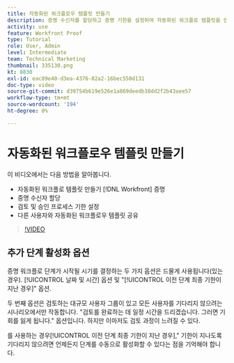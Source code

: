 ```yaml
---
title: 자동화된 워크플로우 템플릿 만들기
description: 증명 수신자를 할당하고 증명 기한을 설정하여 자동화된 워크플로 템플릿을 만드는 방법을 알아봅니다. 그런 다음 템플릿을 다른 사용자와 공유합니다.
activity: use
feature: Workfront Proof
type: Tutorial
role: User, Admin
level: Intermediate
team: Technical Marketing
thumbnail: 335130.png
kt: 8830
exl-id: eac89e40-d3ea-4376-82a2-16bec550d131
doc-type: video
source-git-commit: d39754b619e526e1a869deedb38dd2f2b43aee57
workflow-type: tm+mt
source-wordcount: '194'
ht-degree: 0%

---
```


# 자동화된 워크플로우 템플릿 만들기

이 비디오에서는 다음 방법을 알아봅니다.

* 자동화된 워크플로 템플릿 만들기 [!DNL  Workfront] 증명
* 증명 수신자 할당
* 검토 및 승인 프로세스 기한 설정
* 다른 사용자와 자동화된 워크플로우 템플릿 공유

>[!VIDEO](https://video.tv.adobe.com/v/335130/?quality=12)

## 추가 단계 활성화 옵션

증명 워크플로 단계가 시작될 시기를 결정하는 두 가지 옵션은 드물게 사용됩니다(있는 경우). [!UICONTROL 날짜 및 시간] 옵션 및 &quot;[!UICONTROL 이전 단계 최종 기한이 지난 경우]&quot; 옵션.

두 번째 옵션은 검토하는 대규모 사용자 그룹이 있고 모든 사용자를 기다리지 않으려는 시나리오에서만 작동합니다. &quot;검토를 완료하는 데 일정 시간을 드리겠습니다. 그러면 기회를 잃게 됩니다.&quot; 옵션입니다. 하지만 이마저도 검토 과정이 느려질 수 있다.

를 사용하는 경우[!UICONTROL 이전 단계 최종 기한이 지난 경우],&quot; 기한이 지나도록 기다리지 않으려면 언제든지 단계를 수동으로 활성화할 수 있다는 점을 기억해야 합니다.

<!--
Lean More URLs
-->
